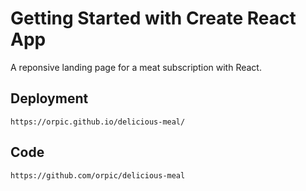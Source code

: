 # Getting Started with Create React App

A reponsive landing page for a meat subscription with React.

## Deployment

`https://orpic.github.io/delicious-meal/`

## Code

`https://github.com/orpic/delicious-meal`
